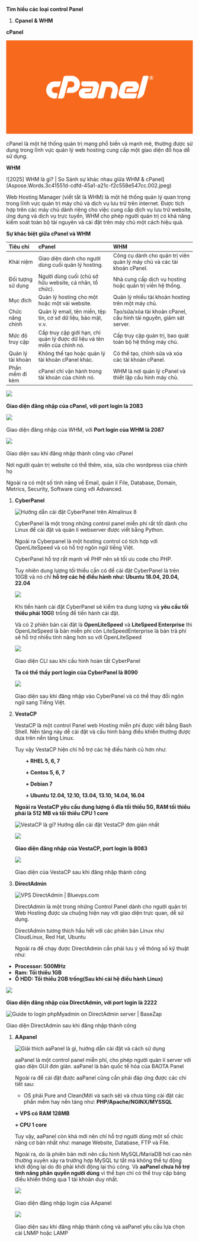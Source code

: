 ﻿**Tìm hiểu các loại control Panel**

1. **Cpanel & WHM**

**cPanel**

![alt](https://github.com/Kun2003/Vietnix/blob/main/Tuần%201/Tìm%20hiểu%20các%20loại%20Control%20Panel/hình%20ảnh/Aspose.Words.3c41551d-cdfd-45a1-a21c-f2c558e547cc.001.png)

cPanel là một hệ thống quản trị mạng phổ biến và mạnh mẽ, thường được sử dụng trong lĩnh vực quản lý web hosting cung cấp một giao diện đồ họa dễ sử dụng.






**WHM** 

![2025] WHM là gì? | So Sánh sự khác nhau giữa WHM & cPanel](Aspose.Words.3c41551d-cdfd-45a1-a21c-f2c558e547cc.002.jpeg)

Web Hosting Manager (viết tắt là WHM) là một hệ thống quản lý quan trọng trong lĩnh vực quản trị máy chủ và dịch vụ lưu trữ trên internet. Được tích hợp trên các máy chủ dành riêng cho việc cung cấp dịch vụ lưu trữ website, ứng dụng và dịch vụ trực tuyến, WHM cho phép người quản trị có khả năng kiểm soát toàn bộ tài nguyên và cài đặt trên máy chủ một cách hiệu quả.




**Sự khác biệt giữa cPanel và WHM**

|**Tiêu chí**|**cPanel**|**WHM**|
| :- | :- | :- |
|Khái niệm|Giao diện dành cho người dùng cuối quản lý hosting.|Công cụ dành cho quản trị viên quản lý máy chủ và các tài khoản cPanel.|
|Đối tượng sử dụng|Người dùng cuối (chủ sở hữu website, cá nhân, tổ chức).|Nhà cung cấp dịch vụ hosting hoặc quản trị viên hệ thống.|
|Mục đích|Quản lý hosting cho một hoặc một vài website.|Quản lý nhiều tài khoản hosting trên một máy chủ.|
|Chức năng chính|Quản lý email, tên miền, tệp tin, cơ sở dữ liệu, bảo mật, v.v.|Tạo/sửa/xóa tài khoản cPanel, cấu hình tài nguyên, giám sát server.|
|Mức độ truy cập|Cấp truy cập giới hạn, chỉ quản lý được dữ liệu và tên miền của chính nó.|Cấp truy cập quản trị, bao quát toàn bộ hệ thống máy chủ.|
|Quản lý tài khoản|Không thể tạo hoặc quản lý tài khoản cPanel khác.|Có thể tạo, chỉnh sửa và xóa các tài khoản cPanel.|
|Phần mềm đi kèm|cPanel chỉ vận hành trong tài khoản của chính nó.|WHM là nơi quản lý cPanel và thiết lập cấu hình máy chủ.|

![](Aspose.Words.3c41551d-cdfd-45a1-a21c-f2c558e547cc.003.png)

**Giao diện đăng nhập của cPanel, với port login là 2083**

![](Aspose.Words.3c41551d-cdfd-45a1-a21c-f2c558e547cc.004.png)

Giao diện đăng nhập của WHM, với **Port login của WHM là 2087**

![](Aspose.Words.3c41551d-cdfd-45a1-a21c-f2c558e547cc.005.png)

Giao diện sau khi đăng nhập thành công vào cPanel

Nơi người quản trị website có thể thêm, xóa, sửa cho wordpress của chính họ

Ngoài ra có một số tính năng về Email, quản lí File, Database, Domain, Metrics, Security, Software cùng với Advanced.

















1. **CyberPanel**

   ![Hướng dẫn cài đặt CyberPanel trên Almalinux 8](Aspose.Words.3c41551d-cdfd-45a1-a21c-f2c558e547cc.006.png)

   CyberPanel là một trong những control panel miễn phí rất tốt dành cho Linux để cài đặt và quản lí webserver được viết bằng Python.

   Ngoài ra Cyberpanel là một hosting control có tích hợp với OpenLiteSpeed và có hỗ trợ ngôn ngữ tiếng Việt.

   CyberPanel hỗ trợ rất mạnh về PHP nên sẽ tối ưu code cho PHP.

   Tuy nhiên dung lượng tối thiểu cần có để cài đặt CyberPanel là trên 10GB và nó chỉ **hỗ trợ  các hệ điều hành như: Ubuntu 18.04, 20.04, 22.04**

   ![](Aspose.Words.3c41551d-cdfd-45a1-a21c-f2c558e547cc.007.png)

   Khi tiến hành cài đặt CyberPanel sẽ kiểm tra dung lượng và **yêu cầu tối thiểu phải 10G**B trống để tiến hành cài đặt.

   Và có 2 phiên bản cài đặt là **OpenLiteSpeed** và **LiteSpeed Enterprise** thì OpenLiteSpeed là bản miễn phí còn LiteSpeedEnterprise là bản trả phí sẽ hỗ trợ nhiều tính năng hơn so với OpenLiteSpeed

   ![](Aspose.Words.3c41551d-cdfd-45a1-a21c-f2c558e547cc.008.png)

   Giao diện CLI sau khi cấu hình hoàn tất CyberPanel

   **Ta có thể thấy port login của CyberPanel là 8090**



   ![](Aspose.Words.3c41551d-cdfd-45a1-a21c-f2c558e547cc.009.png)

   Giao diện sau khi đăng nhập vào CyberPanel và có thể thay đổi ngôn ngữ sang Tiếng Việt.














1. **VestaCP**

   VestaCP là một control Panel web Hosting miễn phí được viết bằng Bash Shell. Nền tảng này dễ cài đặt và cấu hình bảng điều khiển thường được dựa trên nền tảng Linux.

   Tuy vậy VestaCP hiện chỉ hỗ trợ các hệ điều hành cũ hơn như:

   `	`**+ RHEL 5, 6, 7**

   `	`**+ Centos 5, 6, 7**

   `	`**+ Debian 7**

   `	`**+ Ubuntu 12.04, 12.10, 13.04, 13.10, 14.04, 16.04**

   **Ngoài ra VestaCP yêu cầu dung lượng ổ đĩa tối thiểu 5G, RAM tối thiểu phải là 512 MB và tối thiểu CPU 1 core**

   ![VestaCP là gì? Hướng dẫn cài đặt VestaCP đơn giản nhất](Aspose.Words.3c41551d-cdfd-45a1-a21c-f2c558e547cc.010.jpeg)

   ![](Aspose.Words.3c41551d-cdfd-45a1-a21c-f2c558e547cc.011.png)

   **Giao diện đăng nhập của VestaCP, port login là 8083**

   ![](Aspose.Words.3c41551d-cdfd-45a1-a21c-f2c558e547cc.012.png)

   Giao diện của VestaCP sau khi đăng nhập thành công




1. **DirectAdmin**

   ![VPS DirectAdmin | Bluevps.com](Aspose.Words.3c41551d-cdfd-45a1-a21c-f2c558e547cc.013.png)

   DirectAdmin là một trong những Control Panel dành cho người quản trị Web Hosting được ưa chuộng hiện nay với giao diện trực quan, dễ sử dụng.

   DirectAdmin tương thích hầu hết với các phiên bản Linux như CloudLinux, Red Hat, Ubuntu

   Ngoài ra để chạy được DirectAdmin cần phải lưu ý về thông số kỹ thuật như:

- **Processor: 500MHz**
- **Ram: Tối thiểu 1GB**
- **Ổ HDD: Tối thiểu 2GB trống(Sau khi cài hệ điều hành Linux)**

![](Aspose.Words.3c41551d-cdfd-45a1-a21c-f2c558e547cc.014.png)

**Giao diện đăng nhập của DirectAdmin, với port login là 2222**

![Guide to login phpMyadmin on DirectAdmin server | BaseZap](Aspose.Words.3c41551d-cdfd-45a1-a21c-f2c558e547cc.015.png)

Giao diện DirectAdmin sau khi đăng nhập thành công



1. **AApanel**

   ![Giải thích aaPanel là gì, hướng dẫn cài đặt và cách sử dụng](Aspose.Words.3c41551d-cdfd-45a1-a21c-f2c558e547cc.016.png)

   aaPanel là một control panel miễn phí, cho phép người quản lí server với giao diện GUI đơn giản. aaPanel là bản quốc tế hóa của BAOTA Panel

   Ngoài ra để cài đặt được aaPanel cũng cần phải đáp ứng được các chi tiết sau:

   + OS phải Pure and Clean(Mới và sạch sẽ) và chưa từng cài đặt các phần mềm hay nền tảng như: **PHP/Apache/NGINX/MYSSQL**

   **+ VPS có RAM 128MB**

   **+ CPU 1 core**

   Tuy vậy, aaPanel còn khá mới nên chỉ hỗ trợ người dùng một số chức năng cơ bản nhất như: manage Website, Database, FTP và File. 

   Ngoài ra, do là phiên bản mới nên cấu hình MySQL/MariaDB hơi cao nên thường xuyên xảy ra trường hợp MySQL tự tắt mà không thể tự động khởi động lại do đó phải khởi động lại thủ công. Và **aaPanel chưa hỗ trợ tính năng phân quyền người dùng** vì thể bạn chỉ có thể truy cập bảng điều khiển thông qua 1 tài khoản duy nhất.

   ![](Aspose.Words.3c41551d-cdfd-45a1-a21c-f2c558e547cc.017.png)

   Giao diện đăng nhập login của AApanel

   ![](Aspose.Words.3c41551d-cdfd-45a1-a21c-f2c558e547cc.018.png)

   Giao diện sau khi đăng nhập thành công và aaPanel yêu cầu lựa chọn cài LNMP hoặc LAMP
